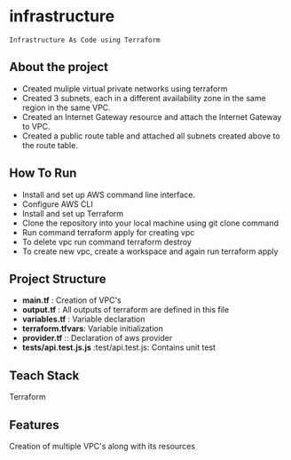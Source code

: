 # infrastructure

``Infrastructure As Code using Terraform``

## About the project
* Created muliple virtual private networks using terraform
* Created 3 subnets, each in a different availability zone in the same region in the same VPC.
* Created an Internet Gateway resource and attach the Internet Gateway to VPC.
* Created a public route table and attached all subnets created above to the route table.

## How To Run
* Install and set up AWS command line interface.
* Configure AWS CLI
* Install and set up Terraform
* Clone the repository into your local machine using git clone command
* Run command terraform apply for creating vpc
* To delete vpc run command terraform destroy
* To create new vpc, create a workspace and again run terraform apply
  
## Project Structure
* **main.tf** : Creation of VPC's
* **output.tf** : All outputs of terraform are defined in this file
* **variables.tf** : Variable declaration
* **terraform.tfvars**: Variable initialization
* **provider.tf** :: Declaration of aws provider
* **tests/api.test.js.js** :test/api.test.js: Contains unit test
  
## Teach Stack
Terraform

## Features
Creation of multiple VPC's along with its resources
